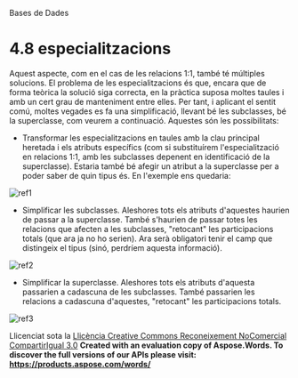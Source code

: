 Bases de Dades

# <a name="main"></a>**4.8 especialitzacions**

Aquest aspecte, com en el cas de les relacions 1:1, també té múltiples solucions. El problema de les especialitzacions és que, encara que de forma teòrica la solució siga correcta, en la pràctica suposa moltes taules i amb un cert grau de manteniment entre elles. Per tant, i aplicant el sentit comú, moltes vegades es fa una simplificació, llevant bé les subclasses, bé la superclasse, com veurem a continuació. Aquestes són les possibilitats: 

- Transformar les especialitzacions en taules amb la clau principal heretada i els atributs específics (com si substituírem l'especialització en relacions 1:1, amb les subclasses depenent en identificació de la superclasse). Estaria també bé afegir un atribut a la superclasse per a poder saber de quin tipus és. En l'exemple ens quedaria:

![ref1]

- Simplificar les subclasses. Aleshores tots els atributs d'aquestes haurien de passar a la superclasse. També s'haurien de passar totes les relacions que afecten a les subclasses, "retocant" les participacions totals (que ara ja no ho serien). Ara serà obligatori tenir el camp que distingeix el tipus (sinó, perdríem aquesta informació).

![ref2]



- Simplificar la superclasse. Aleshores tots els atributs d'aquesta passarien a cadascuna de les subclasses. També passarien les relacions a cadascuna d'aquestes, "retocant" les participacions totals.

![ref3]


Llicenciat sota la [Llicència Creative Commons Reconeixement NoComercial CompartirIgual 3.0](http://creativecommons.org/licenses/by-nc-sa/3.0/)
**Created with an evaluation copy of Aspose.Words. To discover the full versions of our APIs please visit: https://products.aspose.com/words/**

[ref1]: 48_especialitzacions.002.png
[ref2]: 48_especialitzacions.003.png
[ref3]: 48_especialitzacions.004.png
